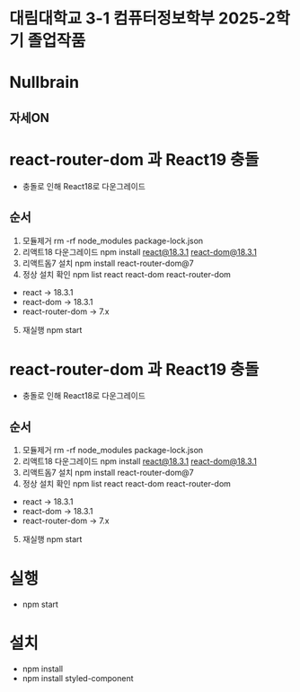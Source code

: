 # 대림대학교 3-1 컴퓨터정보학부 2025-2학기 졸업작품
# Nullbrain
## 자세ON
# react-router-dom 과 React19 충돌
- 충돌로 인해 React18로 다운그레이드

## 순서
1. 모듈제거 rm -rf node_modules package-lock.json
2. 리액트18 다운그레이드 npm install react@18.3.1 react-dom@18.3.1
3. 리액트돔7 설치 npm install react-router-dom@7
4. 정상 설치 확인 npm list react react-dom react-router-dom
- react → 18.3.1
- react-dom → 18.3.1
- react-router-dom → 7.x

5. 재실행 npm start

# react-router-dom 과 React19 충돌
- 충돌로 인해 React18로 다운그레이드

## 순서
1. 모듈제거 rm -rf node_modules package-lock.json
2. 리액트18 다운그레이드 npm install react@18.3.1 react-dom@18.3.1
3. 리액트돔7 설치 npm install react-router-dom@7
4. 정상 설치 확인 npm list react react-dom react-router-dom
- react → 18.3.1
- react-dom → 18.3.1
- react-router-dom → 7.x

5. 재실행 npm start

# 실행
- npm start

# 설치
- npm install
- npm install styled-component
